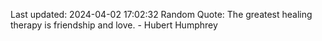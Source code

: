Last updated: 2024-04-02 17:02:32
Random Quote: The greatest healing therapy is friendship and love. - Hubert Humphrey